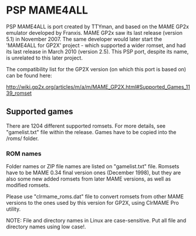 # PSP MAME4ALL
PSP MAME4ALL is port created by TTYman, and based on the MAME GP2x emulator developed by Franxis. MAME GP2x saw its last release (version 5.1) in November 2007. The same developer would later start the 'MAME4ALL for GP2X' project - which supported a wider romset, and had its last release in March 2010 (version 2.5). This PSP port, despite its name, is unrelated to this later project.

The compatibility list for the GP2X version (on which this port is based on) can be found here:

http://wiki.gp2x.org/articles/m/a/m/MAME_GP2X.html#Supported_Games_1139_romset

## Supported games

There are 1204 different supported romsets. For more details, see "gamelist.txt" file within the release. Games have to be copied into the /roms/ folder.

### ROM names

Folder names or ZIP file names are listed on "gamelist.txt" file.
Romsets have to be MAME 0.34 final version ones (December 1998), but they are also some new added romsets from later MAME versions, as well as modified romsets.

Please use "clrmame_roms.dat" file to convert romsets from other MAME versions to the ones used by this version for GP2X, using ClrMAME Pro utility.

NOTE: File and directory names in Linux are case-sensitive. Put all file and directory names using low case!.

